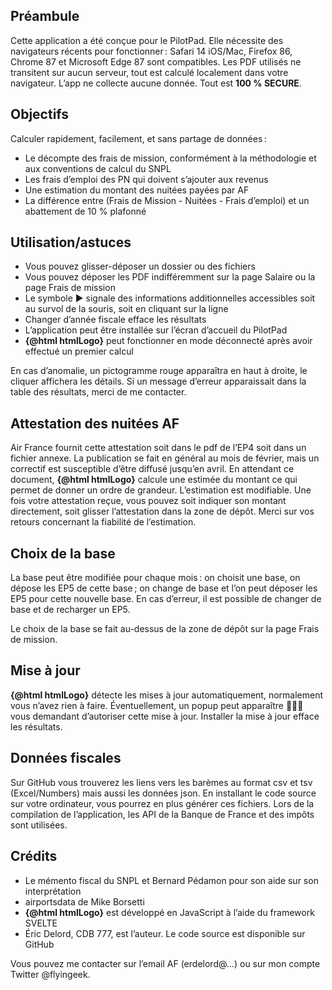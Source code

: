 <script>
    import Link from '../components/Link.svelte';
    import { htmlLogo } from '../components/utils';
</script>

## Préambule

Cette application a été conçue pour le PilotPad. Elle nécessite des navigateurs récents pour fonctionner&#8239;: Safari 14 iOS/Mac, Firefox 86, Chrome 87 et Microsoft Edge 87 sont compatibles.
Les PDF utilisés ne transitent sur aucun serveur, tout est calculé localement dans votre navigateur. L’app ne collecte aucune donnée. Tout est __100 % SECURE__.

## Objectifs

Calculer rapidement, facilement, et sans partage de données&#8239;:

- Le décompte des frais de mission, conformément à la méthodologie et aux conventions de calcul du SNPL
- Les frais d’emploi des PN qui doivent s’ajouter aux revenus
- Une estimation du montant des nuitées payées par AF
- La différence entre (Frais de Mission - Nuitées - Frais d’emploi) et un abattement de 10 % plafonné

## Utilisation/astuces

- Vous pouvez glisser-déposer un dossier ou des fichiers
- Vous pouvez déposer les PDF indifféremment sur la page Salaire ou la page Frais de mission
- Le symbole ▶ signale des informations additionnelles accessibles soit au survol de la souris, soit en cliquant sur la ligne
- Changer d’année fiscale efface les résultats
- L’application peut être installée sur l’écran d’accueil du PilotPad
- __{@html htmlLogo}__ peut fonctionner en mode déconnecté après avoir effectué un premier calcul

En cas d’anomalie, un pictogramme rouge apparaîtra en haut à droite, le cliquer affichera les détails. Si un message d’erreur apparaissait dans la table des résultats, merci de me contacter.

## Attestation des nuitées AF

Air France fournit cette attestation soit dans le pdf de l’EP4 soit dans un fichier annexe. La publication se fait en général au mois de février,
mais un correctif est susceptible d’être diffusé jusqu’en avril. En attendant ce document, __{@html htmlLogo}__ calcule une estimée du montant
ce qui permet de donner un ordre de grandeur. L’estimation est modifiable. Une fois votre attestation reçue, vous pouvez soit indiquer son
montant directement, soit glisser l’attestation dans la zone de dépôt. Merci sur vos retours concernant la fiabilité de l’estimation.

## Choix de la base

La base peut être modifiée pour chaque mois&#8239;: on choisit une base, on dépose les EP5 de cette base&#8239;;
on change de base et l’on peut déposer les EP5 pour cette nouvelle base. En cas d’erreur, il est possible de changer de base et de recharger un EP5.

Le choix de la base se fait au-dessus de la zone de dépôt sur la page Frais de mission.

## Mise à jour

__{@html htmlLogo}__ détecte les mises à jour automatiquement, normalement vous n’avez rien à faire. Éventuellement, un popup peut
apparaître 👨🏻‍✈️ vous demandant d’autoriser cette mise à jour. Installer la mise à jour efface les résultats.

## Données fiscales

Sur <Link href="https://github.com/flyingeek/flytax">GitHub</Link> vous trouverez les liens vers les barèmes au format csv et tsv (Excel/Numbers) mais aussi
les données json. En installant le code source sur votre ordinateur, vous pourrez en plus générer ces fichiers. Lors
de la compilation de l’application, les API de la Banque de France et des impôts sont utilisées.

## Crédits

- Le mémento fiscal du SNPL et Bernard Pédamon pour son aide sur son interprétation
- <Link href="https://github.com/mborsetti/airportsdata">airportsdata</Link> de Mike Borsetti
- __{@html htmlLogo}__ est développé en JavaScript à l’aide du framework SVELTE
- Éric Delord, CDB 777, est l’auteur. Le code source est disponible sur <Link href="https://github.com/flyingeek/flytax">GitHub</Link>

Vous pouvez me contacter sur l’email AF (erdelord@…) ou sur mon compte Twitter @flyingeek.
